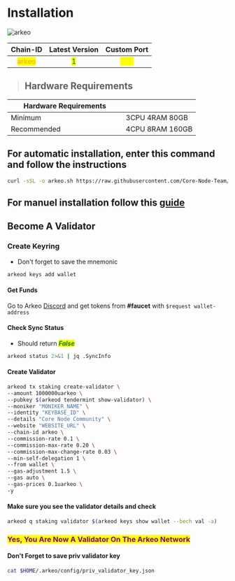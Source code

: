 # Installation
![arkeo](https://github.com/Core-Node-Team/Gitbook/assets/108215275/01f3074a-af3d-4d44-a47d-800cdbbb0feb)

<table data-full-width="false"><thead><tr><th align="center">Chain-ID</th><th align="center">Latest Version</th><th align="center">Custom Port</th></tr></thead><tbody><tr><td align="center"><mark style="color:orange;">arkeo</mark></td><td align="center"><mark style="color:green;">1</mark></td><td align="center"><mark style="color:yellow;">314</mark></td></tr></tbody></table>


> ## Hardware Requirements
<table data-header-hidden data-full-width="false"><thead><tr><th width="247">Hardware Requirements</th><th></th></tr></thead><tbody><tr><td>Minimum</td><td>3CPU 4RAM 80GB</td></tr><tr><td>Recommended</td><td>4CPU 8RAM 160GB</td></tr></tbody></table>

## For automatic installation, enter this command and follow the instructions
```bash
curl -sSL -o arkeo.sh https://raw.githubusercontent.com/Core-Node-Team/scripts/main/arkeo/install.sh && chmod +x arkeo.sh && bash ./arkeo.sh && source $HOME/.bash_profile && rm arkeo.sh
```



## For manuel installation follow this [guide](manuel-install.md)

## Become A Validator

### Create Keyring

* Don't forget to save the mnemonic

```bash
arkeod keys add wallet
```
#### Get Funds

Go to Arkeo [Discord](https://discord.gg/xtfRMTfKuh) and get tokens from **#faucet** with `$request wallet-address`

#### Check Sync Status

* Should return _<mark style="color:green;">**False**</mark>_

```bash
arkeod status 2>&1 | jq .SyncInfo
```

#### Create Validator

```bash
arkeod tx staking create-validator \
--amount 1000000uarkeo \
--pubkey $(arkeod tendermint show-validator) \
--moniker "MONIKER_NAME" \
--identity "KEYBASE_ID" \
--details "Core Node Community" \
--website "WEBSITE_URL" \
--chain-id arkeo \
--commission-rate 0.1 \
--commission-max-rate 0.20 \
--commission-max-change-rate 0.03 \
--min-self-delegation 1 \
--from wallet \
--gas-adjustment 1.5 \
--gas auto \
--gas-prices 0.1uarkeo \
-y
```

#### Make sure you see the validator details and check

```bash
arkeod q staking validator $(arkeod keys show wallet --bech val -a)
```

### <mark style="color:purple;">Yes, You Are Now A Validator On The Arkeo Network</mark>

#### Don't Forget to save priv validator key

```bash
cat $HOME/.arkeo/config/priv_validator_key.json
```



